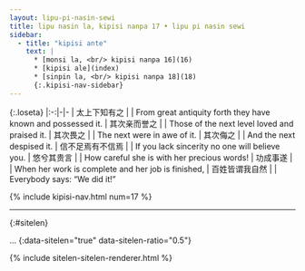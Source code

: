 ```yaml
---
layout: lipu-pi-nasin-sewi
title: lipu nasin la, kipisi nanpa 17 • lipu pi nasin sewi
sidebar:
  - title: "kipisi ante"
    text: |
      * [monsi la, <br/> kipisi nanpa 16](16)
      * [kipisi ale](index)
      * [sinpin la, <br/> kipisi nanpa 18](18)
      {:.kipisi-nav-sidebar}
---
```


{:.loseta}
|:-:|-|-
| 太上<wbr/>下知有之     |  | From great antiquity forth they have known and possessed it.
| 其次<wbr/>亲而誉之     |  | Those of the next level loved and praised it.
| 其次<wbr/>畏之         |  | The next were in awe of it.
| 其次<wbr/>侮之         |  | And the next despised it.
| 信不足<wbr/>焉有不信焉 |  | If you lack sincerity no one will believe you.
| 悠兮<wbr/>其贵言       |  | How careful she is with her precious words!
| 功成事遂               |  | When her work is complete and her job is finished,
| 百姓皆谓我自然         |  | Everybody says: “We did it!”

{% include kipisi-nav.html num=17 %}

-------
{:#sitelen}

...
{:data-sitelen="true" data-sitelen-ratio="0.5"}

{% include sitelen-sitelen-renderer.html %}
